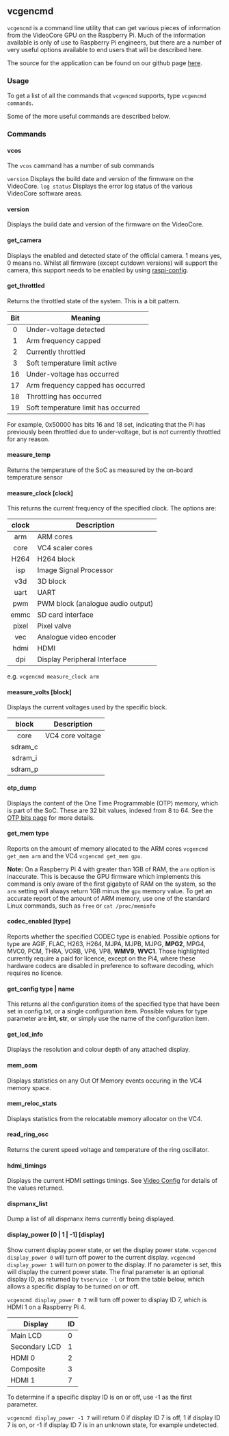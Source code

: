 ## vcgencmd

`vcgencmd` is a command line utility that can get various pieces of information from the VideoCore GPU on the Raspberry Pi. Much of the information available is only of use to Raspberry Pi engineers, but there are a number of very useful options available to end users that will be described here.

The source for the application can be found on our github page [here](https://github.com/raspberrypi/userland/tree/master/host_applications/linux/apps/gencmd).


### Usage

To get a list of all the commands that `vcgencmd` supports, type `vcgencmd commands`.

Some of the more useful  commands are described below.

### Commands 

#### vcos

The `vcos` cammand has a number of sub commands

`version` Displays the build date and version of the firmware on the VideoCore.
`log status` Displays the error log status of the various VideoCore software areas.

#### version

Displays the build date and version of the firmware on the VideoCore.

#### get_camera

Displays the enabled and detected state of the official camera. 1 means yes, 0 means no. Whilst all firmware (except cutdown versions) will support the camera, this support needs to be enabled by using [raspi-config](../../configuration/raspi-config.md).

#### get_throttled

Returns the throttled state of the system. This is a bit pattern.

| Bit | Meaning |
|:---:|---------|
| 0   | Under-voltage detected |
| 1   | Arm frequency capped |
| 2   | Currently throttled |
| 3   | Soft temperature limit active |
| 16  | Under-voltage has occurred |
| 17  | Arm frequency capped has occurred |
| 18  | Throttling has occurred |
| 19  | Soft temperature limit has occurred |

For example, 0x50000 has bits 16 and 18 set, indicating that the Pi has previously been throttled due to under-voltage, but is not currently throttled for any reason.

#### measure_temp

Returns the temperature of the SoC as measured by the on-board temperature sensor

#### measure_clock [clock]

This returns the current frequency of the specified clock. The options are:

| clock | Description |
|:-----:|-------------|
| arm   | ARM cores |
| core  | VC4 scaler cores |
| H264  | H264 block |
| isp   | Image Signal Processor |
| v3d   | 3D block |
| uart  | UART |
| pwm   | PWM block (analogue audio output) | 
| emmc  | SD card interface |
| pixel | Pixel valve |
| vec | Analogue video encoder |
| hdmi | HDMI |
| dpi | Display Peripheral Interface |

e.g. `vcgencmd measure_clock arm`

#### measure_volts [block]

Displays the current voltages used by the specific block.

| block | Description |
|:-----:|-------------|
| core | VC4 core voltage |
| sdram_c | |
| sdram_i | |
| sdram_p | |

#### otp_dump

Displays the content of the One Time Programmable (OTP) memory, which is part of the SoC. These are 32 bit values, indexed from 8 to 64. See the [OTP bits page](../../../hardware/raspberrypi/otpbits.md) for more details.

#### get_mem type

Reports on the amount of memory allocated to the ARM cores `vcgencmd get_mem arm` and the VC4 `vcgencmd get_mem gpu`.

**Note:** On a Raspberry Pi 4 with greater than 1GB of RAM, the `arm` option is inaccurate. This is because the GPU firmware which implements this command is only aware of the first gigabyte of RAM on the system, so the `arm` setting will always return 1GB minus the `gpu` memory value. To get an accurate report of the amount of ARM memory, use one of the standard Linux commands, such as `free` or `cat /proc/meminfo`

#### codec_enabled [type]

Reports whether the specified CODEC type is enabled. Possible options for type are AGIF, FLAC, H263, H264, MJPA, MJPB, MJPG, **MPG2**, MPG4, MVC0, PCM, THRA, VORB, VP6, VP8, **WMV9**, **WVC1**. Those highlighted currently require a paid for licence, except on the Pi4, where these hardware codecs are disabled in preference to software decoding, which requires no licence.

#### get_config type | name

This returns all the configuration items of the specified type that have been set in config.txt, or a single configuration item. Possible values for type parameter are **int, str**, or simply use the name of the configuration item.

#### get_lcd_info

Displays the resolution and colour depth of any attached display.

#### mem_oom

Displays statistics on any Out Of Memory events occuring in the VC4 memory space.

#### mem_reloc_stats

Displays statistics from the relocatable memory allocator on the VC4.

#### read_ring_osc

Returns the curent speed voltage and temperature of the ring oscillator.

#### hdmi_timings

Displays the current HDMI settings timings. See [Video Config](../../configuration/config-txt/video.md) for details of the values returned. 

#### dispmanx_list

Dump a list of all dispmanx items currently being displayed.

#### display_power [0 | 1 | -1] [display]

Show current display power state, or set the display power state. `vcgencmd display_power 0` will turn off power to the current display. `vcgencmd display_power 1` will turn on power to the display. If no parameter is set, this will display the current power state. The final parameter is an optional display ID, as returned by `tvservice -l` or from the table below, which allows a specific display to be turned on or off.

`vcgencmd display_power 0 7` will turn off power to display ID 7, which is HDMI 1 on a Raspberry Pi 4.

| Display | ID |
| --- | --- | 
|Main LCD       | 0 |
|Secondary LCD  | 1 | 
|HDMI 0         | 2 |
|Composite      | 3 | 
|HDMI 1         | 7 |

To determine if a specific display ID is on or off, use -1 as the first parameter.

`vcgencmd display_power -1 7` will return 0 if display ID 7 is off, 1 if display ID 7 is on, or -1 if display ID 7 is in an unknown state, for example undetected. 
